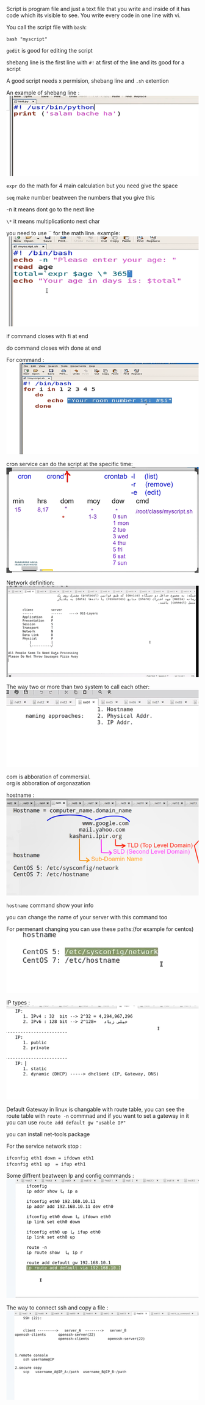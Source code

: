 Script is program file and just a text file that you write and inside of it has code which its visible to see.
You write every code in one line with vi.

You call the script file with `bash`:

```
bash "myscript"
```

`gedit` is good for editing the script

shebang line is the first line with `#!` at first of the line and its good for a script

A good script needs x permision, shebang line and `.sh` extention

An example of shebang line :
![alt text](assets/image40.png)

`expr` do the math for 4 main calculation but you need give the space

`seq` make number beatween the numbers that you give this

-n it means dont go to the next line

`\*` it means multiplicationto next char

you need to use `` for the math line. example:
![alt text](assets/image41.png)

if command closes with fi at end

do command closes with done at end

For command :
![alt text](assets/image42.png)

cron service can do the script at the specific time:
![alt text](assets/image43.png)

Network definition:
![alt text](assets/image44.png)

The way two or more than two system to call each other: 
![alt text](assets/image45.png)

com is abboration of commersial.   
org is abboration of orgonazation

hostname :
![alt text](assets/image46.png)

`hostname` command show your info

you can change the name of your server with this command too 

For permenant changing you can use these paths:(for example for centos)
![alt text](assets/image47.png)

IP types : 
![alt text](assets/image48.png)

Default Gateway in linux is changable with route table, you can see the route table with `route -n` commnad and if you want to set a gateway in it you can use `route add default gw "usable IP"`

you can install net-tools package

For the service network stop :
```
ifconfig eth1 down = ifdown eth1 
ifconfig eth1 up  = ifup eth1
```

Some diffrent beatween Ip and config commands : 
![alt text](assets/image49.png)

The way to connect ssh and copy a file :
![alt text](assets/image50.png)
